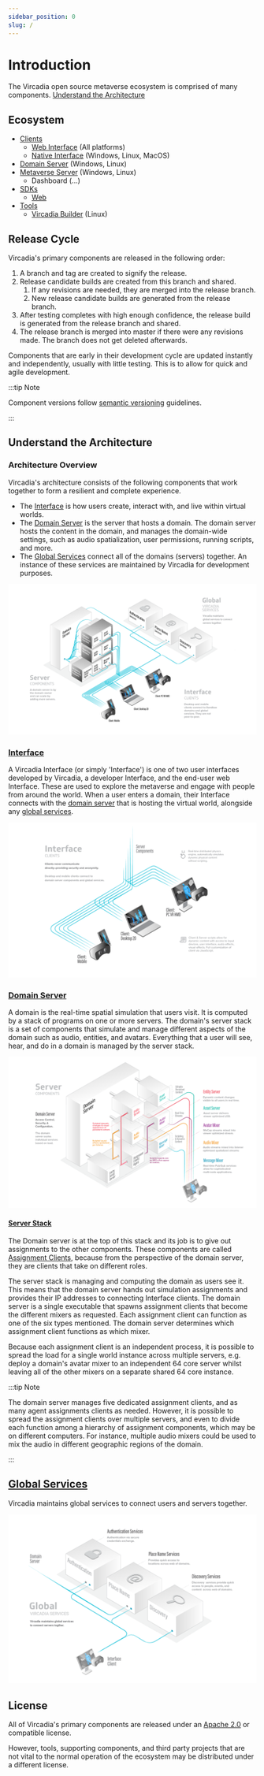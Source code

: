 ```yaml
---
sidebar_position: 0
slug: /
---
```


# Introduction

The Vircadia open source metaverse ecosystem is comprised of many components. [Understand the Architecture](#understand-the-architecture)

## Ecosystem

* [Clients](interfaces/README.md)
  * [Web Interface](interfaces/web/README.md) (All platforms)
  * [Native Interface](interfaces/native/README.md) (Windows, Linux, MacOS)
* [Domain Server](domain-server/README.md) (Windows, Linux)
* [Metaverse Server](metaverse-server/README.md) (Windows, Linux)
  * Dashboard (...)
* [SDKs](sdks/README.md)
  * [Web](sdks/web/README.md)
* [Tools](tools/README.md)
  * [Vircadia Builder](tools/vircadia-builder/README.md) (Linux)

## Release Cycle

Vircadia's primary components are released in the following order:

1. A branch and tag are created to signify the release.
2. Release candidate builds are created from this branch and shared.
    1. If any revisions are needed, they are merged into the release branch.
    2. New release candidate builds are generated from the release branch.
3. After testing completes with high enough confidence, the release build is generated from the release branch and shared.
4. The release branch is merged into master if there were any revisions made. The branch does not get deleted afterwards.

Components that are early in their development cycle are updated instantly and independently, usually with little testing. This is to allow for quick and agile development.

:::tip Note

Component versions follow [semantic versioning](https://semver.org/) guidelines.

:::

## Understand the Architecture

### Architecture Overview

Vircadia's architecture consists of the following components that work together to form a resilient and complete experience.

- The [Interface](#interface) is how users create, interact with, and live within virtual worlds.
- The [Domain Server](#domain-server) is the server that hosts a domain. The domain server hosts the content in the domain, and manages the domain-wide settings, such as audio spatialization, user permissions, running scripts, and more.
- The [Global Services](#global-services) connect all of the domains (servers) together. An instance of these services are maintained by Vircadia for development purposes.

![alt text](_images/overview.png)

### [Interface](/interfaces)

A Vircadia Interface (or simply 'Interface') is one of two user interfaces developed by Vircadia, a developer Interface, and the end-user web Interface. These are used to explore the metaverse and engage with people from around the world. When a user enters a domain, their Interface connects with the [domain server](#domain-server) that is hosting the virtual world, alongside any [global services](#global-services).

![alt text](_images/interface.png)

### [Domain Server](/domain-server)

A domain is the real-time spatial simulation that users visit. It is computed by a stack of programs on one or more servers. The domain's server stack is a set of components that simulate and manage different aspects of the domain such as audio, entities, and avatars. Everything that a user will see, hear, and do in a domain is managed by the server stack.

![alt text](_images/domain-server.png)

#### [Server Stack](/domain-server#assignment-clients)

The Domain server is at the top of this stack and its job is to give out assignments to the other components. These components are called [Assignment Clients](/domain-server#assignment-clients), because from the perspective of the domain server, they are clients that take on different roles.

The server stack is managing and computing the domain as users see it. This means that the domain server hands out simulation assignments and provides their IP addresses to connecting Interface clients. The domain server is a single executable that spawns assignment clients that become the different mixers as requested. Each assignment client can function as one of the six types mentioned. The domain server determines which assignment client functions as which mixer.

Because each assignment client is an independent process, it is possible to spread the load for a single world instance across multiple servers, e.g. deploy a domain's avatar mixer to an independent 64 core server whilst leaving all of the other mixers on a separate shared 64 core instance.

:::tip Note

The domain server manages five dedicated assignment clients, and as many agent assignments clients as needed. However, it is possible to spread the assignment clients over multiple servers, and even to divide each function among a hierarchy of assignment components, which may be on different computers. For instance, multiple audio mixers could be used to mix the audio in different geographic regions of the domain.

:::

## [Global Services](/metaverse-server)

Vircadia maintains global services to connect users and servers together.

![alt text](_images/services.png)

## License

All of Vircadia's primary components are released under an [Apache 2.0](https://www.apache.org/licenses/LICENSE-2.0) or compatible license.

However, tools, supporting components, and third party projects that are not vital to the normal operation of the ecosystem may be distributed under a different license.
